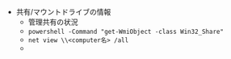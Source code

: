 * 共有/マウントドライブの情報
  * 管理共有の状況
  * `powershell -Command "get-WmiObject -class Win32_Share"`
  * `net view \\<computer名> /all`
  * 
